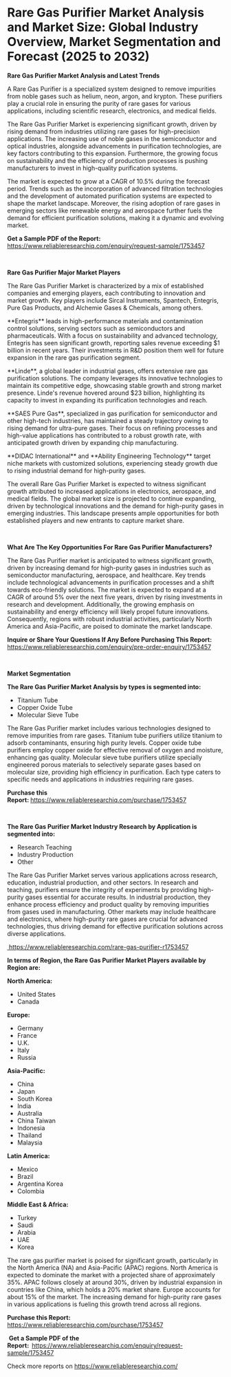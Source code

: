 <p><h1>Rare Gas Purifier Market Analysis and Market Size: Global Industry Overview, Market Segmentation and Forecast (2025 to 2032)</h1></p><p><strong>Rare Gas Purifier Market Analysis and Latest Trends</strong></p>
<p><p>A Rare Gas Purifier is a specialized system designed to remove impurities from noble gases such as helium, neon, argon, and krypton. These purifiers play a crucial role in ensuring the purity of rare gases for various applications, including scientific research, electronics, and medical fields. </p><p>The Rare Gas Purifier Market is experiencing significant growth, driven by rising demand from industries utilizing rare gases for high-precision applications. The increasing use of noble gases in the semiconductor and optical industries, alongside advancements in purification technologies, are key factors contributing to this expansion. Furthermore, the growing focus on sustainability and the efficiency of production processes is pushing manufacturers to invest in high-quality purification systems.</p><p>The market is expected to grow at a CAGR of 10.5% during the forecast period. Trends such as the incorporation of advanced filtration technologies and the development of automated purification systems are expected to shape the market landscape. Moreover, the rising adoption of rare gases in emerging sectors like renewable energy and aerospace further fuels the demand for efficient purification solutions, making it a dynamic and evolving market.</p></p>
<p><strong>Get a Sample PDF of the Report:&nbsp;</strong> <a href="https://www.reliableresearchiq.com/enquiry/request-sample/1753457?utm_campaign=2171&utm_medium=2&utm_source=Github&utm_content=ia&utm_term=18022025&utm_id=rare-gas-purifier">https://www.reliableresearchiq.com/enquiry/request-sample/1753457</a></p>
<p>&nbsp;</p>
<p><strong>Rare Gas Purifier Major Market Players</strong></p>
<p><p>The Rare Gas Purifier Market is characterized by a mix of established companies and emerging players, each contributing to innovation and market growth. Key players include Sircal Instruments, Spantech, Entegris, Pure Gas Products, and Alchemie Gases & Chemicals, among others.</p><p>**Entegris** leads in high-performance materials and contamination control solutions, serving sectors such as semiconductors and pharmaceuticals. With a focus on sustainability and advanced technology, Entegris has seen significant growth, reporting sales revenue exceeding $1 billion in recent years. Their investments in R&D position them well for future expansion in the rare gas purification segment.</p><p>**Linde**, a global leader in industrial gases, offers extensive rare gas purification solutions. The company leverages its innovative technologies to maintain its competitive edge, showcasing stable growth and strong market presence. Linde's revenue hovered around $23 billion, highlighting its capacity to invest in expanding its purification technologies and reach.</p><p>**SAES Pure Gas**, specialized in gas purification for semiconductor and other high-tech industries, has maintained a steady trajectory owing to rising demand for ultra-pure gases. Their focus on refining processes and high-value applications has contributed to a robust growth rate, with anticipated growth driven by expanding chip manufacturing.</p><p>**DIDAC International** and **Ability Engineering Technology** target niche markets with customized solutions, experiencing steady growth due to rising industrial demand for high-purity gases. </p><p>The overall Rare Gas Purifier Market is expected to witness significant growth attributed to increased applications in electronics, aerospace, and medical fields. The global market size is projected to continue expanding, driven by technological innovations and the demand for high-purity gases in emerging industries. This landscape presents ample opportunities for both established players and new entrants to capture market share.</p></p>
<p>&nbsp;</p>
<p><strong>What Are The Key Opportunities For Rare Gas Purifier Manufacturers?</strong></p>
<p><p>The Rare Gas Purifier market is anticipated to witness significant growth, driven by increasing demand for high-purity gases in industries such as semiconductor manufacturing, aerospace, and healthcare. Key trends include technological advancements in purification processes and a shift towards eco-friendly solutions. The market is expected to expand at a CAGR of around 5% over the next five years, driven by rising investments in research and development. Additionally, the growing emphasis on sustainability and energy efficiency will likely propel future innovations. Consequently, regions with robust industrial activities, particularly North America and Asia-Pacific, are poised to dominate the market landscape.</p></p>
<p><strong>Inquire or Share Your Questions If Any Before Purchasing This Report:</strong> <a href="https://www.reliableresearchiq.com/enquiry/pre-order-enquiry/1753457?utm_campaign=2171&utm_medium=2&utm_source=Github&utm_content=ia&utm_term=18022025&utm_id=rare-gas-purifier">https://www.reliableresearchiq.com/enquiry/pre-order-enquiry/1753457</a></p>
<p>&nbsp;</p>
<p><strong>Market Segmentation</strong></p>
<p><strong>The Rare Gas Purifier Market Analysis by types is segmented into:</strong></p>
<p><ul><li>Titanium Tube</li><li>Copper Oxide Tube</li><li>Molecular Sieve Tube</li></ul></p>
<p><p>The Rare Gas Purifier market includes various technologies designed to remove impurities from rare gases. Titanium tube purifiers utilize titanium to adsorb contaminants, ensuring high purity levels. Copper oxide tube purifiers employ copper oxide for effective removal of oxygen and moisture, enhancing gas quality. Molecular sieve tube purifiers utilize specially engineered porous materials to selectively separate gases based on molecular size, providing high efficiency in purification. Each type caters to specific needs and applications in industries requiring rare gases.</p></p>
<p><strong>Purchase this Report:&nbsp;</strong><a href="https://www.reliableresearchiq.com/purchase/1753457?utm_campaign=2171&utm_medium=2&utm_source=Github&utm_content=ia&utm_term=18022025&utm_id=rare-gas-purifier">https://www.reliableresearchiq.com/purchase/1753457</a></p>
<p>&nbsp;</p>
<p><strong>The Rare Gas Purifier Market Industry Research by Application is segmented into:</strong></p>
<p><ul><li>Research Teaching</li><li>Industry Production</li><li>Other</li></ul></p>
<p><p>The Rare Gas Purifier Market serves various applications across research, education, industrial production, and other sectors. In research and teaching, purifiers ensure the integrity of experiments by providing high-purity gases essential for accurate results. In industrial production, they enhance process efficiency and product quality by removing impurities from gases used in manufacturing. Other markets may include healthcare and electronics, where high-purity rare gases are crucial for advanced technologies, thus driving demand for effective purification solutions across diverse applications.</p></p>
<p><a href="https://www.reliableresearchiq.com/rare-gas-purifier-r1753457?utm_campaign=2171&utm_medium=2&utm_source=Github&utm_content=ia&utm_term=18022025&utm_id=rare-gas-purifier">&nbsp;https://www.reliableresearchiq.com/rare-gas-purifier-r1753457</a></p>
<p><strong>In terms of Region, the Rare Gas Purifier Market Players available by Region are:</strong></p>
<p>
    <p> <strong> North America: </strong>
        <ul>
            <li>United States</li>
            <li>Canada</li>
        </ul>
        </p> 
    <p> <strong> Europe: </strong>
        <ul>
            <li>Germany</li>
            <li>France</li>
            <li>U.K.</li>
            <li>Italy</li>
            <li>Russia</li>
        </ul>
        </p> 
    <p> <strong> Asia-Pacific: </strong>
        <ul>
            <li>China</li>
            <li>Japan</li>
            <li>South Korea</li>
            <li>India</li>
            <li>Australia</li>
            <li>China Taiwan</li>
            <li>Indonesia</li>
            <li>Thailand</li>
            <li>Malaysia</li>
        </ul>
        </p> 
    <p> <strong> Latin America: </strong>
        <ul>
            <li>Mexico</li>
            <li>Brazil</li>
            <li>Argentina Korea</li>
            <li>Colombia</li>
        </ul>
        </p> 
    <p> <strong> Middle East & Africa: </strong>
        <ul>
            <li>Turkey</li>
            <li>Saudi</li>
            <li>Arabia</li>
            <li>UAE</li>
            <li>Korea</li>
        </ul>
    </p>
    </p>
<p><p>The rare gas purifier market is poised for significant growth, particularly in the North America (NA) and Asia-Pacific (APAC) regions. North America is expected to dominate the market with a projected share of approximately 35%. APAC follows closely at around 30%, driven by industrial expansion in countries like China, which holds a 20% market share. Europe accounts for about 15% of the market. The increasing demand for high-purity rare gases in various applications is fueling this growth trend across all regions.</p></p>
<p><strong>Purchase this Report: </strong><a href="https://www.reliableresearchiq.com/purchase/1753457?utm_campaign=2171&utm_medium=2&utm_source=Github&utm_content=ia&utm_term=18022025&utm_id=rare-gas-purifier">https://www.reliableresearchiq.com/purchase/1753457</a></p>
<p>&nbsp;<strong>Get a Sample PDF of the Report:&nbsp;&nbsp;</strong><a href="https://www.reliableresearchiq.com/enquiry/request-sample/1753457?utm_campaign=2171&utm_medium=2&utm_source=Github&utm_content=ia&utm_term=18022025&utm_id=rare-gas-purifier">https://www.reliableresearchiq.com/enquiry/request-sample/1753457</a></p>
<p><strong></strong></p>
<p>Check more reports on <a href="https://www.reliableresearchiq.com/?utm_campaign=2171&utm_medium=2&utm_source=Github&utm_content=ia&utm_term=18022025&utm_id=rare-gas-purifier">https://www.reliableresearchiq.com/</a></p>